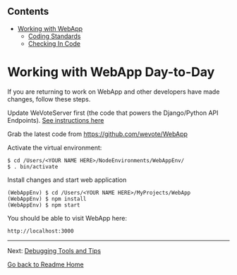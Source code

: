 <!-- START doctoc generated TOC please keep comment here to allow auto update -->
<!-- DON'T EDIT THIS SECTION, INSTEAD RE-RUN doctoc TO UPDATE -->
## Contents

- [Working with WebApp](#working-with-webapp)
  - [Coding Standards](#coding-standards)
  - [Checking In Code](#checking-in-code)

<!-- END doctoc generated TOC please keep comment here to allow auto update -->

# Working with WebApp Day-to-Day

If you are returning to work on WebApp and other developers have made changes, follow these steps.

Update WeVoteServer first (the code that powers the Django/Python API Endpoints). [See instructions here](https://github.com/wevote/WeVoteServer/blob/master/README_WORKING_WITH_WE_VOTE_SERVER.md)

Grab the latest code from https://github.com/wevote/WebApp

Activate the virtual environment:

    $ cd /Users/<YOUR NAME HERE>/NodeEnvironments/WebAppEnv/
    $ . bin/activate

Install changes and start web application

    (WebAppEnv) $ cd /Users/<YOUR NAME HERE>/MyProjects/WebApp
    (WebAppEnv) $ npm install
    (WebAppEnv) $ npm start

You should be able to visit WebApp here:

    http://localhost:3000




---

Next: [Debugging Tools and Tips](DEBUGGING_TOOLS.md)

[Go back to Readme Home](../../README.md)
